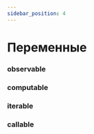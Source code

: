 ```yaml
---
sidebar_position: 4
---
```


#  Переменные

### observable

### computable

### iterable

### callable